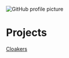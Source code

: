 ![GitHub profile picture](https://github.com/TheProjectR.png)

# Projects
[Cloakers](https://github.com/theprojectr/Cloakers)
